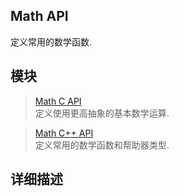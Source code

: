 Math API
---

定义常用的数学函数.

模块
---
> [Math C API]()   
定义使用更高抽象的基本数学运算.

> [Math C++ API]()   
定义常用的数学函数和帮助器类型.

详细描述
---
